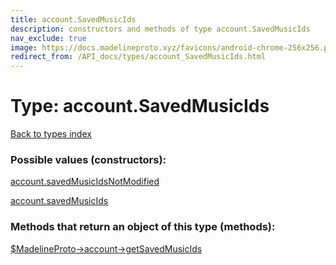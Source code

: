 ```yaml
---
title: account.SavedMusicIds
description: constructors and methods of type account.SavedMusicIds
nav_exclude: true
image: https://docs.madelineproto.xyz/favicons/android-chrome-256x256.png
redirect_from: /API_docs/types/account_SavedMusicIds.html
---
```

# Type: account.SavedMusicIds
[Back to types index](index.html)



### Possible values (constructors):

[account.savedMusicIdsNotModified](/API_docs/constructors/account.savedMusicIdsNotModified.html)  

[account.savedMusicIds](/API_docs/constructors/account.savedMusicIds.html)  



### Methods that return an object of this type (methods):

[$MadelineProto->account->getSavedMusicIds](/API_docs/methods/account.getSavedMusicIds.html)  



